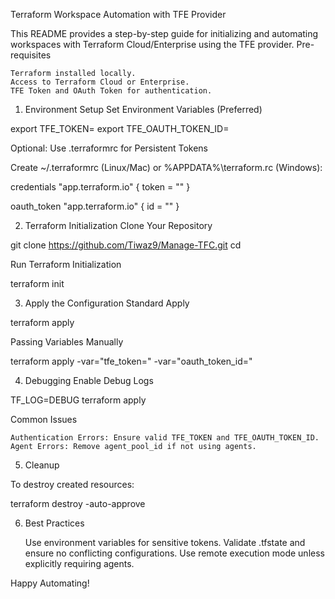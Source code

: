Terraform Workspace Automation with TFE Provider

This README provides a step-by-step guide for initializing and automating workspaces with Terraform Cloud/Enterprise using the TFE provider.
Pre-requisites

    Terraform installed locally.
    Access to Terraform Cloud or Enterprise.
    TFE Token and OAuth Token for authentication.

1. Environment Setup
Set Environment Variables (Preferred)

export TFE_TOKEN=<your-tfe-token>
export TFE_OAUTH_TOKEN_ID=<your-oauth-token-id>

Optional: Use .terraformrc for Persistent Tokens

Create ~/.terraformrc (Linux/Mac) or %APPDATA%\terraform.rc (Windows):

credentials "app.terraform.io" {
  token = "<your-tfe-token>"
}

oauth_token "app.terraform.io" {
  id = "<your-oauth-token-id>"
}

2. Terraform Initialization
Clone Your Repository

git clone <https://github.com/Tiwaz9/Manage-TFC.git>
cd <your-repo-folder>

Run Terraform Initialization

terraform init

3. Apply the Configuration
Standard Apply

terraform apply 

Passing Variables Manually

terraform apply -var="tfe_token=<your-tfe-token>" -var="oauth_token_id=<your-oauth-token-id>"


4. Debugging
Enable Debug Logs

TF_LOG=DEBUG terraform apply

Common Issues

    Authentication Errors: Ensure valid TFE_TOKEN and TFE_OAUTH_TOKEN_ID.
    Agent Errors: Remove agent_pool_id if not using agents.

5. Cleanup

To destroy created resources:

terraform destroy -auto-approve

6. Best Practices

    Use environment variables for sensitive tokens.
    Validate .tfstate and ensure no conflicting configurations.
    Use remote execution mode unless explicitly requiring agents.

Happy Automating! 
